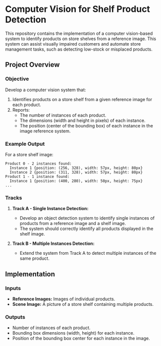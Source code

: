 # Computer Vision for Shelf Product Detection

This repository contains the implementation of a computer vision-based system to identify products on store shelves from a reference image. This system can assist visually impaired customers and automate store management tasks, such as detecting low-stock or misplaced products.

## Project Overview

### Objective
Develop a computer vision system that:
1. Identifies products on a store shelf from a given reference image for each product.
2. Reports:
   - The number of instances of each product.
   - The dimensions (width and height in pixels) of each instance.
   - The position (center of the bounding box) of each instance in the image reference system.

### Example Output
For a store shelf image:
```
Product 0 - 2 instances found:
  Instance 1 {position: (256, 328), width: 57px, height: 80px}
  Instance 2 {position: (311, 328), width: 57px, height: 80px}
Product 1 - 1 instance found:
  Instance 1 {position: (400, 280), width: 50px, height: 75px}
...
```

### Tracks
1. **Track A - Single Instance Detection:**
   - Develop an object detection system to identify single instances of products from a reference image and a shelf image.
   - The system should correctly identify all products displayed in the shelf image.

2. **Track B - Multiple Instances Detection:**
   - Extend the system from Track A to detect multiple instances of the same product.

## Implementation

### Inputs
- **Reference Images:** Images of individual products.
- **Scene Image:** A picture of a store shelf containing multiple products.

### Outputs
- Number of instances of each product.
- Bounding box dimensions (width, height) for each instance.
- Position of the bounding box center for each instance in the image.

